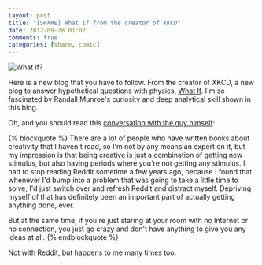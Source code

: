 ```yaml
---
layout: post
title: "[SHARE] What if from the creator of XKCD"
date: 2012-09-28 01:02
comments: true
categories: [share, comic]
---
```

![What if?](http://f.cl.ly/items/2U1J2X2h1Y3l1c1N1m3m/Screen%20Shot%202012-09-28%20at%201.03.16%20AM.png)

Here is a new blog that you have to follow.<!-- more -->
From the creator of XKCD, a new blog to answer hypothetical questions with physics, [What If](http://what-if.xkcd.com/). I'm so fascinated by Randall Munroe's curiosity and deep analytical skill shown in this blog.

Oh, and you should read this [conversation with the guy himself](http://www.theatlantic.com/technology/archive/2012/09/a-conversation-with-randall-munroe-the-creator-of-xkcd/262851/):

{% blockquote %}
There are a lot of people who have written books about creativity that I haven't read, so I'm not by any means an expert on it, but my impression is that being creative is just a combination of getting new stimulus, but also having periods where you're not getting any stimulus. I had to stop reading Reddit sometime a few years ago, because I found that whenever I'd bump into a problem that was going to take a little time to solve, I'd just switch over and refresh Reddit and distract myself. Depriving myself of that has definitely been an important part of actually getting anything done, ever.

But at the same time, if you're just staring at your room with no Internet or no connection, you just go crazy and don't have anything to give you any ideas at all. 
{% endblockquote %}

Not with Reddit, but happens to me many times too.